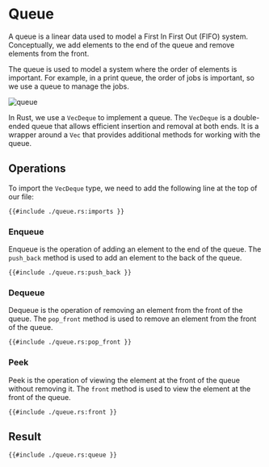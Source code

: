 # Queue

A queue is a linear data used to model a First In First Out (FIFO) system. Conceptually, we add elements to the end of the queue and remove elements from the front.

The queue is used to model a system where the order of elements is important. For example, in a print queue, the order of jobs is important, so we use a queue to manage the jobs.

![queue](../images/queue.jpg)

In Rust, we use a `VecDeque` to implement a queue. The `VecDeque` is a double-ended queue that allows efficient insertion and removal at both ends. It is a wrapper around a `Vec` that provides additional methods for working with the queue.

## Operations

To import the `VecDeque` type, we need to add the following line at the top of our file:

```rust,ignore
{{#include ./queue.rs:imports }}
```
### Enqueue

Enqueue is the operation of adding an element to the end of the queue. The `push_back` method is used to add an element to the back of the queue.

```rust, ignore
{{#include ./queue.rs:push_back }}
```

### Dequeue

Dequeue is the operation of removing an element from the front of the queue. The `pop_front` method is used to remove an element from the front of the queue.

```rust, ignore
{{#include ./queue.rs:pop_front }}
```
### Peek

Peek is the operation of viewing the element at the front of the queue without removing it. The `front` method is used to view the element at the front of the queue.

```rust, ignore
{{#include ./queue.rs:front }}
```

## Result

```rust,editable
{{#include ./queue.rs:queue }}
```